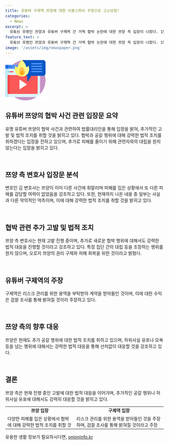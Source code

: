 ```yaml
---
title: 유튜버 구제역 쯔양에 대한 이중스파이 주장으로 고소당함!
categories:
  - News
excerpt: >
  유튜브 유명인 쯔양과 유튜버 구제역 간 거액 협박 논란에 대한 쯔양 측 입장이 나왔다. 15일 쯔양의 법률대리인 김 변호사는 입장문을 통해 쯔양을 피해자로 기재한 고발장을 검찰에 제출할 예정이라고 밝혔다. 또한, 협박 행위에 대한 강력한 법적 조치를 취할 것을 강조했다. 이에 대해 구제역은 리스크 관리를 위한 용역을 먼저 부탁한 것이라고 주장하며 반박했다. 현재 관련된 사건은 검찰 조사를 통해 해명될 예정이다.
feature_text: >
  유튜브 유명인 쯔양과 유튜버 구제역 간 거액 협박 논란에 대한 쯔양 측 입장이 나왔다. 15일 쯔양의 법률대리인 김 변호사는 입장문을 통해 쯔양을 피해자로 기재한 고발장을 검찰에 제출할 예정이라고 밝혔다. 또한, 협박 행위에 대한 강력한 법적 조치를 취할 것을 강조했다. 이에 대해 구제역은 리스크 관리를 위한 용역을 먼저 부탁한 것이라고 주장하며 반박했다. 현재 관련된 사건은 검찰 조사를 통해 해명될 예정이다.
image: '/assets/img/newspaper.png'
---
```


<p><img src="/assets/img/news.png" alt="rentncar 속보" /></p>

<h2 data-ke-size="size26">유튜버 쯔양의 협박 사건 관련 입장문 요약</h2>

<p>유명 유튜버 쯔양이 협박 사건과 관련하여 법률대리인을 통해 입장을 밝혀, 추가적인 고발 및 법적 조치를 취할 것을 밝히고 있다. 협박과 공갈 행위에 대해 강력한 법적 조치를 취하겠다는 입장을 전하고 있으며, 추가로 피해를 줄이기 위해 관련자와의 대립을 원치 않는다는 입장을 밝히고 있다.</p>

<p data-ke-size="size16">&nbsp;</p>

<h2 data-ke-size="size26">쯔양 측 변호사 입장문 분석</h2>

<p>변호인 김 변호사는 쯔양이 이미 다른 사건에 휘말리며 피해를 입은 상황에서 또 다른 피해를 감당할 여력이 없었음을 강조하고 있다. 또한, 현재까지 나온 내용 중 일부는 사실과 다른 악의적인 억측이며, 이에 대해 강력한 법적 조치를 취할 것을 밝히고 있다.</p>

<p data-ke-size="size16">&nbsp;</p>

<h2 data-ke-size="size26">협박 관련 추가 고발 및 법적 조치</h2>

<p>쯔양 측 변호사는 현재 고발 진행 중이며, 추가로 새로운 협박 행위에 대해서도 강력한 법적 대응을 진행할 것이라고 강조하고 있다. 특정 집단 간의 대립 등을 조장하는 행위를 원치 않으며, 오로지 쯔양의 권리 구제와 피해 회복을 위한 것이라고 밝혔다.</p>

<p data-ke-size="size16">&nbsp;</p>

<h2 data-ke-size="size26">유튜버 구제역의 주장</h2>

<p>구제역은 리스크 관리를 위한 용역을 부탁받아 계약을 받아들인 것이며, 이에 대한 수익은 검찰 조사를 통해 밝혀질 것이라 주장하고 있다.</p>

<p data-ke-size="size16">&nbsp;</p>

<h2 data-ke-size="size26">쯔양 측의 향후 대응</h2>

<p>쯔양은 현재도 추가 공갈 행위에 대한 법적 조치를 취하고 있으며, 허위사실 유포나 모욕 등을 넘는 행위에 대해서는 강력한 법적 대응을 통해 선처없이 대응할 것을 강조하고 있다.</p>

<p data-ke-size="size16">&nbsp;</p>

<h2 data-ke-size="size26">결론</h2>

<p>쯔양 측은 현재 진행 중인 고발에 대한 법적 대응을 이어가며, 추가적인 공갈 행위나 허위사실 유포에 대해서도 강력히 대응할 것을 밝히고 있다.</p>

<table>
    <tbody>
        <tr>
            <td style="text-align: center; height: 17px;"><b>쯔양 입장</b></td>
            <td style="text-align: center; height: 17px;"><b>구제역 입장</b></td>
        </tr>
        <tr>
            <td>다양한 피해를 입은 상황에서 협박에 대해 강력한 법적 조치를 취할 것</td>
            <td>리스크 관리를 위한 용역을 받아들인 것을 주장하며, 검찰 조사를 통해 밝혀질 것이라고 주장</td>
        </tr>
    </tbody>
</table>
유용한 생활 정보가 필요하시다면, <a href="https://onioninfo.kr" rel="dofollow">onioninfo.kr</a>


